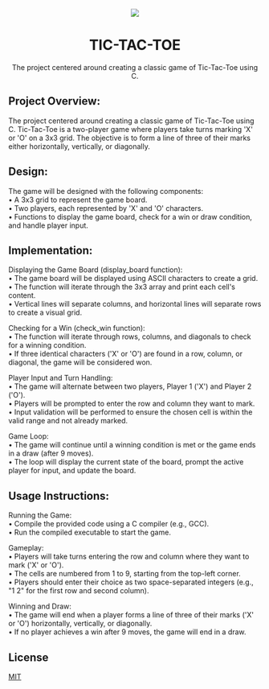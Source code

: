 <div align="center">
    <br>
    <img src="https://img.freepik.com/free-vector/hands-holding-pencils-play-tic-tac-toe-people-drawing-crosses-noughts-simple-game-children-flat-vector-illustration-strategy-concept-banner-website-design-landing-web-page_74855-24786.jpg"/>
    <br>
    <h1>TIC-TAC-TOE</h1>
    <p>
The project centered around creating a classic game of Tic-Tac-Toe using C.
</p>
</div>
    
## Project Overview:
The project centered around creating a classic game of Tic-Tac-Toe using C. Tic-Tac-Toe is a two-player game where players take turns marking 'X' or 'O' on a 3x3 grid. The objective is to form a line of three of their marks either horizontally, vertically, or diagonally.

## Design:
The game will be designed with the following components:<br>
•	A 3x3 grid to represent the game board.<br>
•	Two players, each represented by 'X' and 'O' characters.<br>
•	Functions to display the game board, check for a win or draw condition, and handle player input.

## Implementation:
Displaying the Game Board (display_board function): <br>
•	The game board will be displayed using ASCII characters to create a grid.<br>
•	The function will iterate through the 3x3 array and print each cell's content.<br>
•	Vertical lines will separate columns, and horizontal lines will separate rows to create a visual grid.

Checking for a Win (check_win function):<br>
•	The function will iterate through rows, columns, and diagonals to check for a winning condition.<br>
•	If three identical characters ('X' or 'O') are found in a row, column, or diagonal, the game will be considered won.

Player Input and Turn Handling:<br>
•	The game will alternate between two players, Player 1 ('X') and Player 2 ('O').<br>
•	Players will be prompted to enter the row and column they want to mark.<br>
•	Input validation will be performed to ensure the chosen cell is within the valid range and not already marked.

Game Loop:<br>
•	The game will continue until a winning condition is met or the game ends in a draw (after 9 moves).<br>
•	The loop will display the current state of the board, prompt the active player for input, and update the board.

 ## Usage Instructions:
 Running the Game:<br>
•	Compile the provided code using a C compiler (e.g., GCC).<br>
•	Run the compiled executable to start the game.

Gameplay:<br>
•	Players will take turns entering the row and column where they want to mark ('X' or 'O').<br>
•	The cells are numbered from 1 to 9, starting from the top-left corner.<br>
•	Players should enter their choice as two space-separated integers (e.g., "1 2" for the first row and second column).

Winning and Draw:<br>
•	The game will end when a player forms a line of three of their marks ('X' or 'O') horizontally, vertically, or diagonally.<br>
•	If no player achieves a win after 9 moves, the game will end in a draw.<br>

## License
[MIT](https://github.com/EshaalakshmiDS/Tic-Tac-Toe/blob/main/LICENSE)


